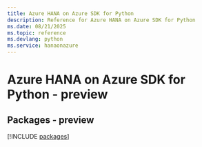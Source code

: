 ```yaml
---
title: Azure HANA on Azure SDK for Python
description: Reference for Azure HANA on Azure SDK for Python
ms.date: 08/21/2025
ms.topic: reference
ms.devlang: python
ms.service: hanaonazure
---
```

# Azure HANA on Azure SDK for Python - preview
## Packages - preview
[!INCLUDE [packages](hana-on-azure-index.md)]